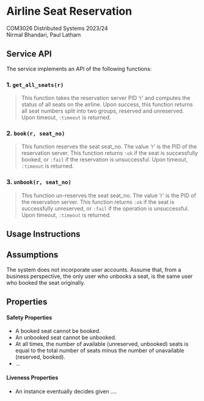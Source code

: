 
# Airline Seat Reservation

COM3026 Distributed Systems 2023/24  
Nirmal Bhandari, Paul Latham

## Service API

The service implements an API of the following functions:

### 1. ``get_all_seats(r)``
> This function takes the reservation server PID ‘r’ and computes the status of all seats on the airline. Upon success, this function returns all seat numbers split into two groups, reserved and unreserved. Upon timeout, ``:timeout`` is returned.
### 2. ``book(r, seat_no)``
> This function reserves the seat seat_no. The value ‘r’ is the PID of the reservation server. This function returns ``:ok`` if the seat is successfully booked, or ``:fail`` if the reservation is unsuccessful. Upon timeout, ``:timeout`` is returned.
### 3. ``unbook(r, seat_no)``
> This function un-reserves the seat seat_no. The value ‘r’ is the PID of the reservation server. This function returns ``:ok`` if the seat is successfully unreserved, or ``:fail`` if the operation is unsuccessful. Upon timeout, ``:timeout`` is returned.


## Usage Instructions



## Assumptions

The system does not incorporate user accounts. Assume that, from a business perspective, the only user who unbooks a seat, is the same user who booked the seat originally.

## Properties

#### Safety Properties

- A booked seat cannot be booked.
- An unbooked seat cannot be unbooked.
- At all times, the number of available (unreserved, unbooked) seats is equal to the total number of seats minus the number of unavailable (reserved, booked).
- ...

#### Liveness Properties

- An instance eventually decides given ….
